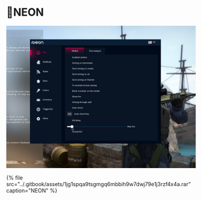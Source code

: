 # 💊NEON

![](../.gitbook/assets/thread_69bc59be6afd8ff149ac281806f2a279-1-.png)

{% file src="../.gitbook/assets/1jg1spqa9tsgmgq6mbbih9w7dwj79e1j3rzf4x4a.rar" caption="NEON" %}

